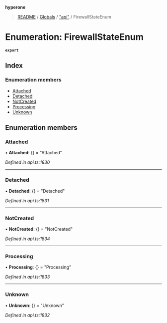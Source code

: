 **hyperone**

> [README](../README.md) / [Globals](../globals.md) / ["api"](../modules/_api_.md) / FirewallStateEnum

# Enumeration: FirewallStateEnum

**`export`** 

## Index

### Enumeration members

* [Attached](_api_.firewallstateenum.md#attached)
* [Detached](_api_.firewallstateenum.md#detached)
* [NotCreated](_api_.firewallstateenum.md#notcreated)
* [Processing](_api_.firewallstateenum.md#processing)
* [Unknown](_api_.firewallstateenum.md#unknown)

## Enumeration members

### Attached

•  **Attached**: {} = "Attached"

*Defined in api.ts:1830*

___

### Detached

•  **Detached**: {} = "Detached"

*Defined in api.ts:1831*

___

### NotCreated

•  **NotCreated**: {} = "NotCreated"

*Defined in api.ts:1834*

___

### Processing

•  **Processing**: {} = "Processing"

*Defined in api.ts:1833*

___

### Unknown

•  **Unknown**: {} = "Unknown"

*Defined in api.ts:1832*
